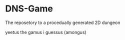# DNS-Game
The reposetory to a procedually generated 2D dungeon

yeetus the gamus i guessus (amongus)
